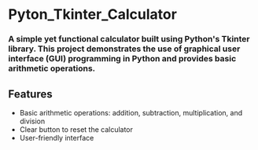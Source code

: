 # Pyton_Tkinter_Calculator
### A simple yet functional calculator built using Python's Tkinter library. This project demonstrates the use of graphical user interface (GUI) programming in Python and provides basic arithmetic operations.<br>
## Features
- Basic arithmetic operations: addition, subtraction, multiplication, and division
- Clear button to reset the calculator
- User-friendly interface
